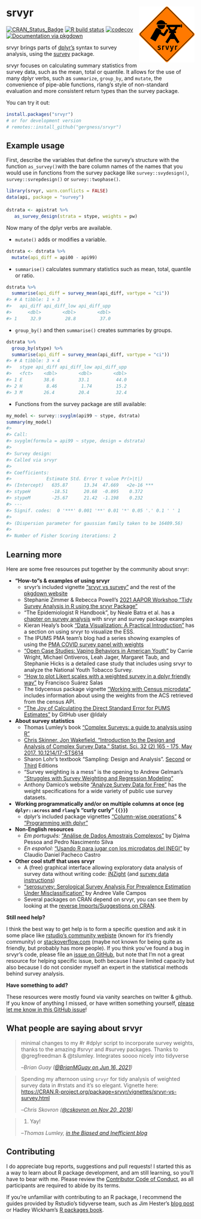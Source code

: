 
<!-- README.md is generated from README.Rmd. Please edit that file -->

# srvyr <img src="tools/logo.png" align="right" height="149" width="149"/>

<!-- badges: start -->

[![CRAN\_Status\_Badge](http://www.r-pkg.org/badges/version/srvyr)](https://CRAN.R-project.org/package=srvyr)
[![R build
status](https://github.com/gergness/srvyr/workflows/R-CMD-check/badge.svg)](https://github.com/gergness/srvyr/actions)
[![codecov](https://codecov.io/gh/gergness/srvyr/branch/master/graph/badge.svg?token=q4DvfEj5Jj)](https://codecov.io/gh/gergness/srvyr)
[![Documentation via
pkgdown](tools/pkgdownshield.svg)](http://gdfe.co/srvyr/)
<!-- badges: end -->

srvyr brings parts of [dplyr’s](https://github.com/tidyverse/dplyr/)
syntax to survey analysis, using the
[survey](https://CRAN.R-project.org/package=survey) package.

srvyr focuses on calculating summary statistics from survey data, such
as the mean, total or quantile. It allows for the use of many dplyr
verbs, such as `summarize`, `group_by`, and `mutate`, the convenience of
pipe-able functions, rlang’s style of non-standard evaluation and more
consistent return types than the survey package.

You can try it out:

``` r
install.packages("srvyr")
# or for development version
# remotes::install_github("gergness/srvyr")
```

## Example usage

First, describe the variables that define the survey’s structure with
the function `as_survey()`with the bare column names of the names that
you would use in functions from the survey package like
`survey::svydesign()`, `survey::svrepdesign()` or `survey::twophase()`.

``` r
library(srvyr, warn.conflicts = FALSE)
data(api, package = "survey")

dstrata <- apistrat %>%
   as_survey_design(strata = stype, weights = pw)
```

Now many of the dplyr verbs are available.

-   `mutate()` adds or modifies a variable.

``` r
dstrata <- dstrata %>%
  mutate(api_diff = api00 - api99)
```

-   `summarise()` calculates summary statistics such as mean, total,
    quantile or ratio.

``` r
dstrata %>% 
  summarise(api_diff = survey_mean(api_diff, vartype = "ci"))
#> # A tibble: 1 × 3
#>   api_diff api_diff_low api_diff_upp
#>      <dbl>        <dbl>        <dbl>
#> 1     32.9         28.8         37.0
```

-   `group_by()` and then `summarise()` creates summaries by groups.

``` r
dstrata %>% 
  group_by(stype) %>%
  summarise(api_diff = survey_mean(api_diff, vartype = "ci"))
#> # A tibble: 3 × 4
#>   stype api_diff api_diff_low api_diff_upp
#>   <fct>    <dbl>        <dbl>        <dbl>
#> 1 E        38.6         33.1          44.0
#> 2 H         8.46         1.74         15.2
#> 3 M        26.4         20.4          32.4
```

-   Functions from the survey package are still available:

``` r
my_model <- survey::svyglm(api99 ~ stype, dstrata)
summary(my_model)
#> 
#> Call:
#> svyglm(formula = api99 ~ stype, design = dstrata)
#> 
#> Survey design:
#> Called via srvyr
#> 
#> Coefficients:
#>             Estimate Std. Error t value Pr(>|t|)    
#> (Intercept)   635.87      13.34  47.669   <2e-16 ***
#> stypeH        -18.51      20.68  -0.895    0.372    
#> stypeM        -25.67      21.42  -1.198    0.232    
#> ---
#> Signif. codes:  0 '***' 0.001 '**' 0.01 '*' 0.05 '.' 0.1 ' ' 1
#> 
#> (Dispersion parameter for gaussian family taken to be 16409.56)
#> 
#> Number of Fisher Scoring iterations: 2
```

## Learning more

Here are some free resources put together by the community about srvyr:

-   **“How-to”s & examples of using srvyr**
    -   srvyr’s included vignette [“srvyr vs
        survey”](http://gdfe.co/srvyr/articles/srvyr-vs-survey.html) and
        the rest of the [pkgdown website](http://gdfe.co/srvyr/)
    -   Stephanie Zimmer & Rebecca Powell’s [2021 AAPOR Workshop “Tidy
        Survey Analysis in R using the srvyr
        Package”](https://github.com/szimmer/tidy-survey-aapor-2021)
    -   “The Epidemiologist R Handbook”, by Neale Batra et al. has a
        [chapter on survey
        analysis](https://epirhandbook.com/survey-analysis.html) with
        srvyr and survey package examples
    -   Kieran Healy’s book [“Data Visualization: A Practical
        Introduction”](https://socviz.co/modeling.html#plots-from-complex-surveys)
        has a section on using srvyr to visualize the ESS.
    -   The IPUMS PMA team’s blog had a series showing examples of using
        the [PMA COVID survey panel with
        weights](https://ipums.github.io/pma-data-hub/index.html#category:COVID-19)
    -   [“Open Case Studies: Vaping Behaviors in American
        Youth”](https://www.opencasestudies.org/ocs-bp-vaping-case-study/)
        by Carrie Wright, Michael Ontiveros, Leah Jager, Margaret Taub,
        and Stephanie Hicks is a detailed case study that includes using
        srvyr to analyze the National Youth Tobacco Survey.
    -   [“How to plot Likert scales with a weighted survey in a dplyr
        friendly
        way”](https://towardsdatascience.com/how-to-plot-likert-scales-with-a-weighted-survey-in-a-dplyr-friendly-way-68df600881a)
        by Francisco Suárez Salas
    -   The tidycensus package vignette [“Working with Census
        microdata”](https://walker-data.com/tidycensus/articles/pums-data.html)
        includes information about using the weights from the ACS
        retrieved from the census API.
    -   [“The Joy of Calculating the Direct Standard Error for PUMS
        Estimates”](https://ldaly.github.io/giveinandblogit/) by GitHub
        user @ldaly
-   **About survey statistics**
    -   Thomas Lumley’s book [“Complex Surveys: a guide to analysis
        using R”](http://r-survey.r-forge.r-project.org/svybook/)
    -   [Chris Skinner. Jon Wakefield. “Introduction to the Design and
        Analysis of Complex Survey Data.” Statist. Sci. 32 (2) 165 -
        175, May 2017.
        10.1214/17-STS614](https://projecteuclid.org/accountAjax/Download?downloadType=journal%20article&urlId=10.1214%2F17-STS614&isResultClick=True)
    -   Sharon Lohr’s textbook “Sampling: Design and Analysis”.
        [Second](https://www.sharonlohr.com/sampling-design-and-analysis-2e)
        or
        [Third](https://www.sharonlohr.com/sampling-design-and-analysis-3e)
        Editions
    -   “Survey weighting is a mess” is the opening to Andrew Gelman’s
        [“Struggles with Survey Weighting and Regression
        Modeling”](http://www.stat.columbia.edu/~gelman/research/published/STS226.pdf)
    -   Anthony Damico’s website [“Analyze Survey Data for
        Free”](http://asdfree.com) has the weight specifications for a
        wide variety of public use survey datasets.
-   **Working programmatically and/or on multiple columns at once (eg
    `dplyr::across` and `rlang`’s “curly curly” `{{}}`)**
    -   dplyr’s included package vignettes [“Column-wise
        operations”](https://dplyr.tidyverse.org/articles/colwise.html)
        & [“Programming with
        dplyr”](https://dplyr.tidyverse.org/articles/programming.html)
-   **Non-English resources**
    -   *Em português:* [“Análise de Dados Amostrais
        Complexos”](https://djalmapessoa.github.io/adac/) by Djalma
        Pessoa and Pedro Nascimento Silva
    -   *En español:* [“Usando R para jugar con los microdatos del
        INEGI”](https://medium.com/tacosdedatos/usando-r-para-sacar-información-de-los-microdatos-del-inegi-b21b6946cf4f)
        by Claudio Daniel Pacheco Castro
-   **Other cool stuff that uses srvyr**
    -   A (free) graphical interface allowing exploratory data analysis
        of survey data without writing code:
        [iNZight](https://inzight.nz/) (and [survey data
        instructions](https://inzight.nz/docs/survey-specification.html))
    -   [“serosurvey: Serological Survey Analysis For Prevalence
        Estimation Under
        Misclassification”](https://avallecam.github.io/serosurvey/) by
        Andree Valle Campos
    -   Several packages on CRAN depend on srvyr, you can see them by
        looking at the [reverse Imports/Suggestions on
        CRAN](https://cran.r-project.org/package=srvyr).

**Still need help?**

I think the best way to get help is to form a specific question and ask
it in some place like [rstudio’s community
webiste](https://community.rstudio.com) (known for it’s friendly
community) or [stackoverflow.com](https://stackoverflow.com) (maybe not
known for being quite as friendly, but probably has more people). If you
think you’ve found a bug in srvyr’s code, please file an [issue on
GitHub](https://github.com/gergness/srvyr/issues/new), but note that I’m
not a great resource for helping specific issue, both because I have
limited capacity but also because I do not consider myself an expert in
the statistical methods behind survey analysis.

**Have something to add?**

These resources were mostly found via vanity searches on twitter &
github. If you know of anything I missed, or have written something
yourself, [please let me know in this GitHub
issue](https://github.com/gergness/srvyr/issues/127)!

## What people are saying about srvyr

> minimal changes to my \#r \#dplyr script to incorporate survey
> weights, thanks to the amazing \#srvyr and \#survey packages. Thanks
> to @gregfreedman & @tslumley. Integrates soooo nicely into tidyverse
>
> –<cite>Brian Guay ([@BrianMGuay on Jun 16,
> 2021](https://twitter.com/brianmguay/status/1405224564196622338))</cite>

> Spending my afternoon using `srvyr` for tidy analysis of weighted
> survey data in \#rstats and it’s so elegant. Vignette here:
> <https://CRAN.R-project.org/package=srvyr/vignettes/srvyr-vs-survey.html>
>
> –<cite>Chris Skovron ([@cskovron on Nov 20,
> 2018](https://twitter.com/cskovron/status/1065015904784842752))</cite>

> 1.  Yay!
>
> –<cite>Thomas Lumley, [in the Biased and Inefficient
> blog](http://notstatschat.tumblr.com/post/161225885311/pipeable-survey-analysis-in-r)</cite>

## Contributing

I do appreciate bug reports, suggestions and pull requests! I started
this as a way to learn about R package development, and am still
learning, so you’ll have to bear with me. Please review the [Contributor
Code of
Conduct](https://github.com/gergness/srvyr/blob/main/CODE_OF_CONDUCT.md),
as all participants are required to abide by its terms.

If you’re unfamiliar with contributing to an R package, I recommend the
guides provided by Rstudio’s tidyverse team, such as Jim Hester’s [blog
post](https://www.tidyverse.org/blog/2017/08/contributing/) or Hadley
Wickham’s [R packages book](https://r-pkgs.org/).
